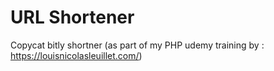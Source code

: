 # URL Shortener
Copycat bitly shortner (as part of my PHP udemy training by : https://louisnicolasleuillet.com/)
